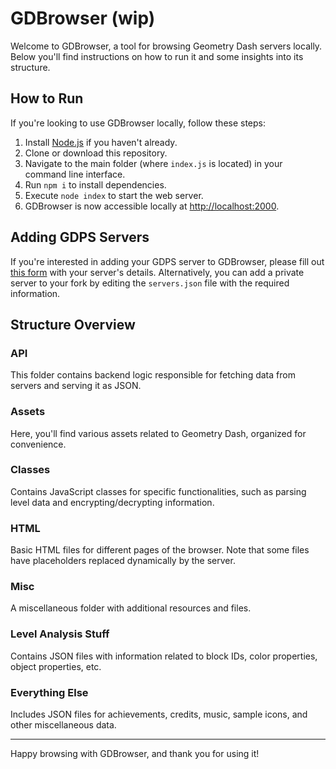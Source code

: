 # GDBrowser (wip)

Welcome to GDBrowser, a tool for browsing Geometry Dash servers locally. Below you'll find instructions on how to run it and some insights into its structure.

## How to Run

If you're looking to use GDBrowser locally, follow these steps:

1. Install [Node.js](https://nodejs.org/en/download/) if you haven't already.
2. Clone or download this repository.
3. Navigate to the main folder (where `index.js` is located) in your command line interface.
4. Run `npm i` to install dependencies.
5. Execute `node index` to start the web server.
6. GDBrowser is now accessible locally at [http://localhost:2000](http://localhost:2000).

## Adding GDPS Servers

If you're interested in adding your GDPS server to GDBrowser, please fill out [this form](https://forms.gle/kncuRqyKykQX42QD7) with your server's details. Alternatively, you can add a private server to your fork by editing the `servers.json` file with the required information.

## Structure Overview

### API

This folder contains backend logic responsible for fetching data from servers and serving it as JSON.

### Assets

Here, you'll find various assets related to Geometry Dash, organized for convenience.

### Classes

Contains JavaScript classes for specific functionalities, such as parsing level data and encrypting/decrypting information.

### HTML

Basic HTML files for different pages of the browser. Note that some files have placeholders replaced dynamically by the server.

### Misc

A miscellaneous folder with additional resources and files.

### Level Analysis Stuff

Contains JSON files with information related to block IDs, color properties, object properties, etc.

### Everything Else

Includes JSON files for achievements, credits, music, sample icons, and other miscellaneous data.

---

Happy browsing with GDBrowser, and thank you for using it!
